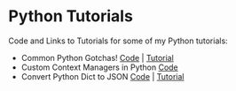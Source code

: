 # Python Tutorials

Code and Links to Tutorials for some of my Python tutorials:

- Common Python Gotchas! [Code](https://github.com/balapriyac/python-basics/tree/main/common-gotchas) | [Tutorial](https://www.kdnuggets.com/5-common-python-gotchas-and-how-to-avoid-them)
- Custom Context Managers in Python [Code](https://github.com/balapriyac/python-basics/tree/main/custom_context_manager)
- Convert Python Dict to JSON [Code](https://github.com/balapriyac/python-basics/tree/main/dict-to-json) | [Tutorial](https://www.kdnuggets.com/convert-python-dict-to-json-a-tutorial-for-beginners)



